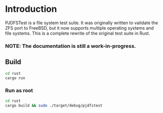 # Introduction

PJDFSTest is a file system test suite.
It was originally written to validate the ZFS port to FreeBSD,
but it now supports multiple operating systems and file systems.
This is a complete rewrite of the original test suite in Rust.

### NOTE: The documentation is still a work-in-progress.

## Build

```bash
cd rust
cargo run
```

### Run as root

```bash
cd rust
cargo build && sudo ./target/debug/pjdfstest
```


